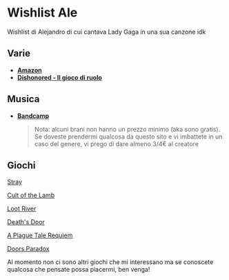 # Wishlist Ale
Wishlist di Alejandro di cui cantava Lady Gaga in una sua canzone idk

## Varie
- [**Amazon**](https://www.amazon.it/hz/wishlist/ls/163ZIKGBFYIVL/ref=nav_wishlist_lists_1?_encoding=UTF8&type=wishlist)
- [**Dishonored - Il gioco di ruolo**](https://fantasiastore.it/it/altri-giochi-di-ruolo/8786-dishonored-il-gioco-di-ruolo.html)

## Musica
- [**Bandcamp**](https://bandcamp.com/thirdhawk/wishlist)
  > Nota: alcuni brani non hanno un prezzo minimo (aka sono gratis). Se doveste prendermi qualcosa da  questo sito e vi imbattete in un caso del genere, vi prego di dare almeno 3/4€ al creatore

## Giochi
[Stray](https://store.steampowered.com/app/1332010/Stray/)

[Cult of the Lamb](https://store.steampowered.com/app/1313140/Cult_of_the_Lamb/)

[Loot River](https://store.steampowered.com/app/1494260/Loot_River/)

[Death's Door](https://store.steampowered.com/app/894020/Deaths_Door/)

[A Plague Tale Requiem](https://store.steampowered.com/app/1182900/A_Plague_Tale_Requiem/)

[Doors Paradox](https://store.steampowered.com/app/1622770/Doors_Paradox/)

Al momento non ci sono altri giochi che mi interessano ma se conoscete qualcosa che pensate possa piacermi, ben venga!
